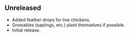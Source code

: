 ## Unreleased
- Added feather drops for live chickens.
- Growables (saplings, etc.) plant themselves if possible.
- Initial release.
